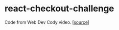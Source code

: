 # react-checkout-challenge

Code from Web Dev Cody video. [[source](https://www.youtube.com/watch?v=B9fmr1TpKHE)]
